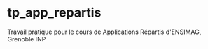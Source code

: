 tp_app_repartis
===============

Travail pratique pour le cours de Applications Répartis d'ENSIMAG, Grenoble INP
